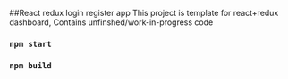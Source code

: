 ##React redux login register app
This project is template for react+redux dashboard,
Contains unfinshed/work-in-progress code

### `npm start`
### `npm build`
